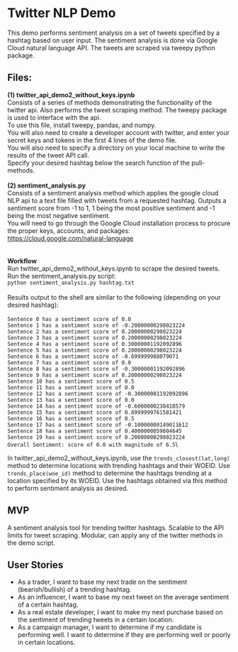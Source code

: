 # Twitter NLP Demo
This demo performs sentiment analysis on a set of tweets specified by a hashtag based on user input. The sentiment analysis is done via Google Cloud natural language API.
The tweets are scraped via tweepy python package.
## Files:
**(1) twitter_api_demo2_without_keys.ipynb**\
Consists of a series of methods demonstrating the functionality of the twitter api. Also performs the tweet scraping method. The tweepy package is used to interface with the api.\
To use this file, install tweepy, pandas, and numpy.\
You will also need to create a developer account with twitter, and enter your secret keys and tokens in the first 4 lines of the demo file.\
You will also need to specify a directory on your local machine to write the results of the tweet API call.\
Specify your desired hashtag below the search function of the pull-methods.\
\
**(2) sentiment_analysis.py**\
Consists of a sentiment analysis method which applies the google cloud NLP api to a text file filled with tweets from a requested hashtag. Outputs a sentiment score from -1 to 1, 1 being the most positive sentiment and -1 being the most negative sentiment.\
You will need to go through the Google Cloud installation process to procure the proper keys, accounts, and packages: https://cloud.google.com/natural-language \
\
\
**Workflow**\
Run twitter_api_demo2_without_keys.ipynb to scrape the desired tweets.\
Run the sentiment_analysis.py script:\
`python sentiment_analysis.py hashtag.txt`\
\
Results output to the shell are similar to the following (depending on your desired hashtag):\
\
`Sentence 0 has a sentiment score of 0.0`\
`Sentence 1 has a sentiment score of -0.20000000298023224`\
`Sentence 2 has a sentiment score of 0.20000000298023224`\
`Sentence 3 has a sentiment score of 0.20000000298023224`\
`Sentence 4 has a sentiment score of 0.30000001192092896`\
`Sentence 5 has a sentiment score of 0.20000000298023224`\
`Sentence 6 has a sentiment score of -0.699999988079071`\
`Sentence 7 has a sentiment score of 0.0`\
`Sentence 8 has a sentiment score of -0.30000001192092896`\
`Sentence 9 has a sentiment score of 0.20000000298023224`\
`Sentence 10 has a sentiment score of 0.5`\
`Sentence 11 has a sentiment score of 0.0`\
`Sentence 12 has a sentiment score of -0.30000001192092896`\
`Sentence 13 has a sentiment score of 0.0`\
`Sentence 14 has a sentiment score of -0.6000000238418579`\
`Sentence 15 has a sentiment score of 0.8999999761581421`\
`Sentence 16 has a sentiment score of 0.5`\
`Sentence 17 has a sentiment score of -0.10000000149011612`\
`Sentence 18 has a sentiment score of 0.4000000059604645`\
`Sentence 19 has a sentiment score of 0.20000000298023224`\
`Overall Sentiment: score of 0.0 with magnitude of 6.5`\

In twitter_api_demo2_without_keys.ipynb, use the `trends_closest(lat,long)` method to determine locations with trending hashtags and their WOEID. Use `trends_place(woe_id)` method to determine the hashtags trending at a location specified by its WOEID. Use the hashtags obtained via this method to perform sentiment analysis as desired.
## MVP
A sentiment analysis tool for trending twitter hashtags. Scalable to the API limits for tweet scraping. Modular, can apply any of the twitter methods in the demo script.
## User Stories
* As a trader, I want to base my next trade on the sentiment (bearish/bullish) of a trending hashtag.
* As an influencer, I want to base my next tweet on the average sentiment of a certain hashtag.
* As a real estate developer, I want to make my next purchase based on the sentiment of trending tweets in a certain location.
* As a campaign manager, I want to determine if my candidate is performing well. I want to determine if they are performing well or poorly in certain locations.
